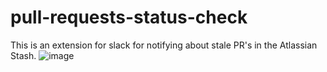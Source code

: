 # pull-requests-status-check
This is an extension for slack for notifying about stale PR's in the Atlassian Stash.
![image](https://user-images.githubusercontent.com/72393399/161399584-ee77335c-9bc9-46f6-bca2-5cf9f477f931.png)
